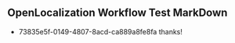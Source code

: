 ## OpenLocalization Workflow Test MarkDown
* 73835e5f-0149-4807-8acd-ca889a8fe8fa thanks!

<!--HONumber=Sep16_HO1-->


